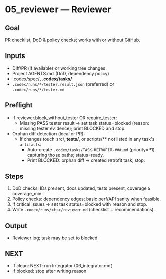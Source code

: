 # 05_reviewer — Reviewer

## Goal
PR checklist, DoD & policy checks; works with or without GitHub.

## Inputs
- Diff/PR (if available) or working tree changes
- Project AGENTS.md (DoD, dependency policy)
- .codex/spec/**, .codex/tasks/**
- `.codex/runs/*/tester.result.json` (preferred) or `.codex/runs/*/tester.md`

## Preflight
- If reviewer.block_without_tester OR require_tester:
  - Missing PASS tester result → set task status=blocked (reason: missing tester evidence); print BLOCKED and stop.
- Orphan diff detection (local or PR):
  - If changes touch src/**, tests/**, or scripts/** not listed in any task's `artifacts`:
    - Auto-create `.codex/tasks/TASK-RETROFIT-###.md` (priority=P1) capturing those paths; status=ready.
    - Print BLOCKED: orphan diff → created retrofit task; stop.

## Steps
1) DoD checks: IDs present, docs updated, tests present, coverage ≥ coverage_min.
2) Policy checks: dependency edges; basic perf/API sanity when feasible.
3) If critical issues → set task status=blocked with reason and stop.
4) Write `.codex/runs/<ts>/reviewer.md` (checklist + recommendations).

## Output
- Reviewer log; task may be set to blocked.

## NEXT
- If clean: NEXT: run Integrator (06_integrator.md)
- If blocked: stop after writing reason
